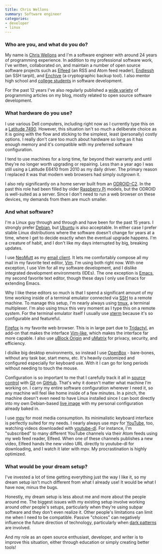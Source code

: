 ```yaml
---
title: Chris Wellons
summary: Software engineer
categories:
- developer 
- linux
---
```


### Who are you, and what do you do?

My name is [Chris Wellons](https://nullprogram.com/ "Chris' website.") and I'm a software engineer with around 24 years of programming experience. In addition to my professional software work, I've written, collaborated on, and maintain a number of open source software projects such as [Elfeed][] (an RSS and Atom feed reader), [Endlessh][] (an SSH tarpit), and [Enchive][] (a cryptographic backup tool). I also mentor high school and [college students](https://nullprogram.com/blog/2016/09/02/ "Chris' post about being a high school mentor.") in software development.

For the past 12 years I've also regularly published a [wide variety](https://nullprogram.com/index/ "A list of Chris' posts on his website.") of programming articles on my blog, mostly related to open source software development.

### What hardware do you use?

I use various Dell computers, including right now as I currently type this on a [Latitude 7490][latitude-7490]. However, this situation isn't so much a deliberate choice as it is going with the flow and sticking to the simplest, least (personally) costly options. I really don't care too much about hardware so long as it has enough memory and it's compatible with my preferred software configuration.

I tend to use machines for a long time, far beyond their warranty and until they're no longer worth upgrading or repairing. Less than a year ago I was still using a Latitude E6410 from 2010 as my daily driver. The primary reason I replaced it was that modern web browsers had simply outgrown it.

I also rely significantly on a home server built from an [ODROID-C2][]. In the past this role had been filled by older [Raspberry Pi][raspberry-pi] models, but the ODROID is well-suited as a server. Since I don't need to run a web browser on these devices, my demands from them are much smaller.

### And what software?

I'm a Linux guy through and through and have been for the past 15 years. I strongly prefer [Debian][], but [Ubuntu][] is also acceptable. In either case I prefer stable Linux distributions where the software doesn't change for years at a time, where I get to decide exactly when the eventual upgrade happens. I'm a creature of habit, and I don't like my days interrupted by big, breaking updates.

I use [NeoMutt][] as my [email client](https://nullprogram.com/blog/2017/06/15/ "Chris' post about switching to Mutt."). It lets me comfortably compose all my mail in my favorite text editor, [Vim][]. I'm using both right now. With one exception, I use Vim for all my software development, and I dislike integrated development environments (IDEs). The one exception is [Emacs][], my second favorite text editor, though these days I only use Emacs for extending Emacs.

Why I like these editors so much is that I spend a significant amount of my time working inside of a terminal emulator connected via [SSH][openssh] to a remote machine. To manage this setup, I'm nearly always using [tmux][], a terminal multiplexer. I'm also using tmux this very moment as I type this on a remote system. For the terminal emulator itself I usually use [xterm][] because it's so configurable and featureful.

[Firefox][] is my favorite web browser. This is in large part due to [Tridactyl][], an add-on that makes the interface [Vim-like](https://nullprogram.com/blog/2018/09/20/ "Chris' article about switching to Tridactyl."), which makes the interface far more capable. I also use [uBlock Origin][ublock-origin] and [uMatrix][] for privacy, security, and efficiency.

I dislike big desktop environments, so instead I use [OpenBox][] - bare-bones, without any task bar, start menu, etc. It's heavily customized and configured especially for keyboard use. With it I can go for long periods without needing to touch the mouse.

Configuration is so important to me that I carefully track it all in [source control](https://github.com/skeeto/dotfiles "Chris' dotfiles on GitHub.") with [Git][] on [GitHub][]. That's why it doesn't matter what machine I'm working on. I carry my entire software configuration wherever I need it, so any machine will feel like home inside of a few minutes. In a pinch, the machine doesn't even need to have Linux installed since I can boot directly into my own Debian-based [live image](https://github.com/skeeto/live-dev-env "Chris' live development environment setup on GitHub.") with my personal configuration already baked in.

I use [mpv][] for most media consumption. Its minimalistic keyboard interface is perfectly suited for my needs. I nearly always use mpv for [YouTube][], too, watching videos downloaded with [youtube-dl][]. For instance, I'm "subscribed" to many different YouTube channels via their Atom feeds using my web feed reader, Elfeed. When one of these channels publishes a new video, Elfeed hands the new video URL directly to youtube-dl for downloading, and I watch it later with mpv. My procrastination is highly optimized.

### What would be your dream setup?

I've invested a lot of time getting everything just the way I like it, so my dream setup isn't much different from what I already use! It would be what I have now, minus the bugs.

Honestly, my dream setup is less about me and more about the people around me. The biggest issues with my existing setup involve working around *other* people's setups, particularly when they're using subpar software and they don't even realize it. Other people's limitations can limit me when I need to be compatible. Passive "choices" can negatively influence the future direction of technology, particularly when [dark patterns](https://www.darkpatterns.org/ "A website explaining dark patterns.") are involved.

And my role as an open source enthusiast, developer, and writer is to improve this situation, either through education or simply creating better tools!

[debian]: https://www.debian.org/ "A Linux distribution."
[elfeed]: https://github.com/skeeto/elfeed "An Emacs feed reader."
[emacs]: http://www.gnu.org/software/emacs/ "A free open-source text editor."
[enchive]: https://github.com/skeeto/enchive "A tool for encrypting files."
[endlessh]: https://github.com/skeeto/endlessh "An SSH tarpit."
[firefox]: https://www.mozilla.org/en-US/firefox/new/ "A cross-platform open-source web browser."
[git]: https://git-scm.com/ "A version control system."
[github]: https://github.com/ "A Git code repository service."
[latitude-7490]: https://www.dell.com/en-us/work/shop/dell-laptops-and-notebooks/latitude-7490-business-laptop/spd/latitude-14-7490-laptop "A 14 inch PC laptop."
[mpv]: https://mpv.io/ "A cross-platform media player."
[neomutt]: https://neomutt.org/ "A command line email client."
[odroid-c2]: https://en.wikipedia.org/wiki/ODROID "A single board computer."
[openbox]: http://openbox.org/wiki/Main_Page "A window manager for *nix."
[openssh]: http://www.openssh.com/ "A popular collection of SSH tools."
[raspberry-pi]: https://en.wikipedia.org/wiki/Raspberry_Pi "A single-board hackable computer."
[tmux]: https://sourceforge.net/projects/tmux/ "A terminal multiplexer, similar to screen."
[tridactyl]: https://github.com/tridactyl/tridactyl "A Firefox extension allowing Vim-like hotkeys."
[ublock-origin]: https://en.wikipedia.org/wiki/UBlock_Origin "A browser extension for blocking elements on the web."
[ubuntu]: https://www.ubuntu.com/ "A Unix distribution."
[umatrix]: https://github.com/gorhill/uMatrix "A browser extension for filtering request types."
[vim]: https://www.vim.org/ "A command-line text editor."
[xterm]: https://en.wikipedia.org/wiki/Xterm "Terminal software for the X Window System."
[youtube-dl]: https://rg3.github.io/youtube-dl/ "A command-line tool for downloading videos from YouTube etc."
[youtube]: https://www.youtube.com/ "A web site for watching 80's TV commercials and bad mashups."
